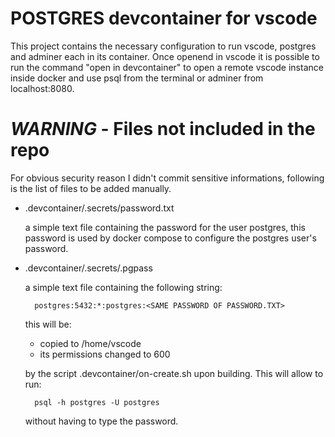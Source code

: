 # POSTGRES devcontainer for vscode

This project contains the necessary configuration to run vscode, postgres and adminer each in its container.
Once openend in vscode it is possible to run the command "open in devcontainer" to open a remote vscode instance inside docker and use psql from the terminal or adminer from localhost:8080.

# *WARNING* - Files not included in the repo
For obvious security reason I didn't commit sensitive informations, following is the list of files to be added manually.

- .devcontainer/.secrets/password.txt

    a simple text file containing the password for the user postgres, this password is used by docker compose to configure the postgres user's password.

- .devcontainer/.secrets/.pgpass
    
    a simple text file containing the following string:

        postgres:5432:*:postgres:<SAME PASSWORD OF PASSWORD.TXT>
    
    this will be:
    - copied to /home/vscode
    - its permissions changed to 600

    by the script .devcontainer/on-create.sh upon building.
    This will allow to run:

        psql -h postgres -U postgres
    
    without having to type the password.


